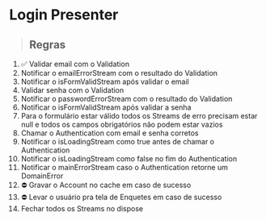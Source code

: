# Login Presenter

> ## Regras

1. ✅ Validar email com o Validation
2. Notificar o emailErrorStream com o resultado do Validation
3. Notificar o isFormValidStream após validar o email
4. Validar senha com o Validation
5. Notificar o passwordErrorStream com o resultado do Validation
6. Notificar o isFormValidStream após validar a senha
7. Para o formulário estar válido todos os Streams de erro precisam estar null e todos os campos obrigatórios não podem estar vazios
8. Chamar o Authentication com email e senha corretos
9. Notificar o isLoadingStream como true antes de chamar o Authentication
10. Notificar o isLoadingStream como false no fim do Authentication
11. Notificar o mainErrorStream caso o Authentication retorne um DomainError
12. ⛔️ Gravar o Account no cache em caso de sucesso
13. ⛔️ Levar o usuário pra tela de Enquetes em caso de sucesso
14. Fechar todos os Streams no dispose
